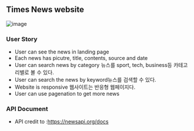 ## Times News website
![image](https://github.com/user-attachments/assets/d9db44fc-fa95-4a00-9acd-4e68537ee5f9)

### User Story
- User can see the news in landing page
- Each news has picutre, title, contents, source and date
- User can search news by category 뉴스를 sport, tech, business등 카테고리별로 볼 수 있다.
- User can search the news by keyword뉴스를 검색할 수 있다.
- Website is responsive 웹사이트는 반응형 웹페이지다.
- User can use pagenation to get more news
### API Document
- API credit to :https://newsapi.org/docs
